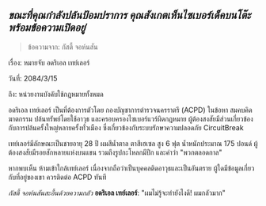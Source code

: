 ## _ขณะที่คุณกำลังปล้นป้อมปราการ คุณสังเกตเห็นไซเบอร์เด็คบนโต๊ะ พร้อมข้อความเปิดอยู่_

> ข้อความจาก: กัสตี้ จอห์นสัน

เรื่อง: หมายจับ อดริเอล เทย์เลอร์

วันที่: 2084/3/15

ถึง: หน่วยงานบังคับใช้กฎหมายทั้งหมด

อดริเอล เทย์เลอร์ เป็นที่ต้องการตัวโดย กองบัญชาการตำรวจนครราตรี (ACPD) ในข้อหา สมคบคิดฆาตกรรม ปล้นทรัพย์โดยใช้อาวุธ และครอบครองไซเบอร์แวร์ผิดกฎหมาย ผู้ต้องสงสัยมีส่วนเกี่ยวข้องกับการปล้นครั้งใหญ่หลายครั้งทั่วเมือง ซึ่งเกี่ยวข้องกับระบบรักษาความปลอดภัย CircuitBreak

เทย์เลอร์มีลักษณะเป็นชายอายุ 28 ปี ผมสีน้ำตาล ตาสีเฮเซล สูง 6 ฟุต น้ำหนักประมาณ 175 ปอนด์ ผู้ต้องสงสัยมีรอยสักหลายแห่งบนแขน รวมถึงรูปกะโหลกมีปีก และคำว่า "พวกตลอดกาล"

หากพบเห็น ห้ามเข้าใกล้เทย์เลอร์ เนื่องจากถือว่าเป็นบุคคลติดอาวุธและเป็นอันตราย ผู้ใดมีข้อมูลเกี่ยวกับที่อยู่ของเขา ควรติดต่อ ACPD ทันที

_กัสตี้ จอห์นสันสะอื้นด้วยความกลัว_
**อดริเอล เทย์เลอร์**: "ผมไม่รู้จะทำยังไงดี! ผมกลัวมาก"
